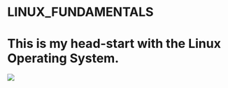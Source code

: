 # LINUX_FUNDAMENTALS
# This is my head-start with the Linux Operating System.
<img src="https://www.unixmen.com/wp-content/uploads/2015/09/1385698302_funny_linux_wallpapers.jpg">
